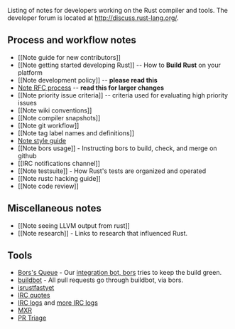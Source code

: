 Listing of notes for developers working on the Rust compiler and tools.
The developer forum is located at http://discuss.rust-lang.org/.

## Process and workflow notes

* [[Note guide for new contributors]]
* [[Note getting started developing Rust]] -- How to **Build Rust** on your platform
* [[Note development policy]] -- **please read this**
* [Note RFC process](https://github.com/rust-lang/rfcs/blob/master/text/0002-rfc-process.md) -- **read this for larger changes**
* [[Note priority issue criteria]] -- criteria used for evaluating high priority issues
* [[Note wiki conventions]]
* [[Note compiler snapshots]]
* [[Note git workflow]]
* [[Note tag label names and definitions]]
* [Note style guide](https://github.com/rust-lang/rust-guidelines)
* [[Note bors usage]] - Instructing bors to build, check, and merge on github
* [[IRC notifications channel]]
* [[Note testsuite]] - How Rust's tests are organized and operated
* [[Note rustc hacking guide]]
* [[Note code review]]

## Miscellaneous notes

* [[Note seeing LLVM output from rust]]
* [[Note research]] - Links to research that influenced Rust.

## Tools

* [Bors's Queue](http://buildbot.rust-lang.org/homu/queue/rust) - Our [integration bot, bors](https://github.com/bors) tries to keep the build green.
* [buildbot](http://buildbot.rust-lang.org) - All pull requests go through buildbot, via bors.
* [isrustfastyet](http://huonw.github.io/isrustfastyet/mem/)
* [IRC quotes](http://quotes.burntelectrons.org/search?query=tag%3A%23rust)
* [IRC logs](https://botbot.me/mozilla/rust) and [more IRC logs](http://irclog.gr/#browse/irc.mozilla.org/rust)
* [MXR](http://mxr.mozilla.org/rust/)
* [PR Triage](https://prs.paas.allizom.org/mozilla/rust)